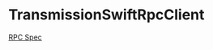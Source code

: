 # TransmissionSwiftRpcClient

[RPC Spec](https://github.com/transmission/transmission/blob/master/extras/rpc-spec.txt)

